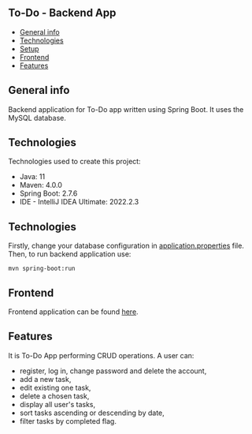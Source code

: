 ## To-Do - Backend App
* [General info](#general-info)
* [Technologies](#technologies)
* [Setup](#setup)
* [Frontend](#frontend)
* [Features](#features)

## General info
Backend application for To-Do app written using Spring Boot. It uses the MySQL database.

## Technologies
Technologies used to create this project:
* Java: 11
* Maven: 4.0.0
* Spring Boot: 2.7.6
* IDE - IntelliJ IDEA Ultimate: 2022.2.3

## Technologies
Firstly, change your database configuration in [application.properties](src/main/resources/application.properties) file.
Then, to run backend application use:
```
mvn spring-boot:run
```

## Frontend
Frontend application can be found [here](https://github.com/kingachwaleba/to-do-frontend).

## Features
It is To-Do App performing CRUD operations. A user can:
* register, log in, change password and delete the account,
* add a new task,
* edit existing one task,
* delete a chosen task,
* display all user's tasks,
* sort tasks ascending or descending by date,
* filter tasks by completed flag.
